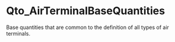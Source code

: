 # Qto_AirTerminalBaseQuantities

Base quantities that are common to the definition of all types of air terminals.

